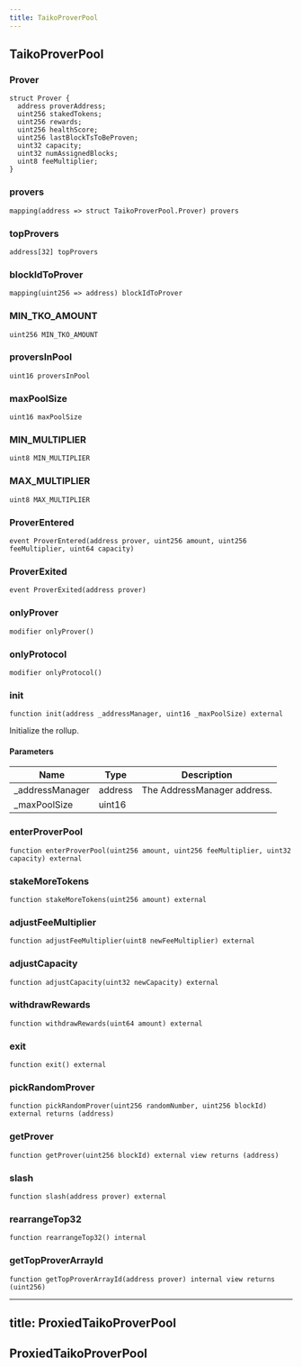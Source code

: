 ```yaml
---
title: TaikoProverPool
---
```


## TaikoProverPool

### Prover

```solidity
struct Prover {
  address proverAddress;
  uint256 stakedTokens;
  uint256 rewards;
  uint256 healthScore;
  uint256 lastBlockTsToBeProven;
  uint32 capacity;
  uint32 numAssignedBlocks;
  uint8 feeMultiplier;
}
```

### provers

```solidity
mapping(address => struct TaikoProverPool.Prover) provers
```

### topProvers

```solidity
address[32] topProvers
```

### blockIdToProver

```solidity
mapping(uint256 => address) blockIdToProver
```

### MIN_TKO_AMOUNT

```solidity
uint256 MIN_TKO_AMOUNT
```

### proversInPool

```solidity
uint16 proversInPool
```

### maxPoolSize

```solidity
uint16 maxPoolSize
```

### MIN_MULTIPLIER

```solidity
uint8 MIN_MULTIPLIER
```

### MAX_MULTIPLIER

```solidity
uint8 MAX_MULTIPLIER
```

### ProverEntered

```solidity
event ProverEntered(address prover, uint256 amount, uint256 feeMultiplier, uint64 capacity)
```

### ProverExited

```solidity
event ProverExited(address prover)
```

### onlyProver

```solidity
modifier onlyProver()
```

### onlyProtocol

```solidity
modifier onlyProtocol()
```

### init

```solidity
function init(address _addressManager, uint16 _maxPoolSize) external
```

Initialize the rollup.

#### Parameters

| Name             | Type    | Description                 |
| ---------------- | ------- | --------------------------- |
| \_addressManager | address | The AddressManager address. |
| \_maxPoolSize    | uint16  |                             |

### enterProverPool

```solidity
function enterProverPool(uint256 amount, uint256 feeMultiplier, uint32 capacity) external
```

### stakeMoreTokens

```solidity
function stakeMoreTokens(uint256 amount) external
```

### adjustFeeMultiplier

```solidity
function adjustFeeMultiplier(uint8 newFeeMultiplier) external
```

### adjustCapacity

```solidity
function adjustCapacity(uint32 newCapacity) external
```

### withdrawRewards

```solidity
function withdrawRewards(uint64 amount) external
```

### exit

```solidity
function exit() external
```

### pickRandomProver

```solidity
function pickRandomProver(uint256 randomNumber, uint256 blockId) external returns (address)
```

### getProver

```solidity
function getProver(uint256 blockId) external view returns (address)
```

### slash

```solidity
function slash(address prover) external
```

### rearrangeTop32

```solidity
function rearrangeTop32() internal
```

### getTopProverArrayId

```solidity
function getTopProverArrayId(address prover) internal view returns (uint256)
```

---

## title: ProxiedTaikoProverPool

## ProxiedTaikoProverPool
